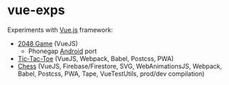 # vue-exps
Experiments with <a href='https://vuejs.org/'>Vue.js</a> framework:
- <a href="https://es-repo.github.io/vue-exps/game2048/index.html">2048 Game</a> (VueJS)
  - Phonegap <a href="https://play.google.com/store/apps/details?id=com.a1.shift_a_bit_2048_game">Android</a> port
- <a href="https://es-repo.github.io/vue-exps/tic-tac-toe/dist/index.html">Tic-Tac-Toe</a> (VueJS, Webpack, Babel, Postcss, PWA)
- <a href="https://es-repo.github.io/vue-exps/chess/dist/prod/index.html">Chess</a> (VueJS, Firebase/Firestore, SVG, WebAnimationsJS, Webpack, Babel, Postcss, PWA, Tape, VueTestUtils, prod/dev compilation)
